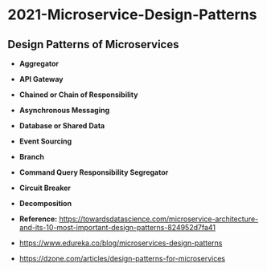 # 2021-Microservice-Design-Patterns

## Design Patterns of Microservices

  *  **Aggregator**
  *  **API Gateway**
  *  **Chained or Chain of Responsibility**
  *  **Asynchronous Messaging**
  *  **Database or Shared Data**
  *  **Event Sourcing**
  *  **Branch**
  *  **Command Query Responsibility Segregator**
  *  **Circuit Breaker**
  *  **Decomposition**

* **Reference:**  https://towardsdatascience.com/microservice-architecture-and-its-10-most-important-design-patterns-824952d7fa41

* https://www.edureka.co/blog/microservices-design-patterns

* https://dzone.com/articles/design-patterns-for-microservices

